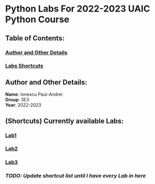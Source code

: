 # Python Labs For 2022-2023 UAIC Python Course

## Table of Contents:
### [Author and Other Details](https://github.com/R3dPraiseTheSun/Python_UAIC#author-and-other-details-1)
### [Labs Shortcuts](https://github.com/R3dPraiseTheSun/Python_UAIC#shortcuts-currently-available-labs)

## Author and Other Details:
__Name__: Ionescu Paul-Andrei\
__Group__: 3E3\
__Year__: 2022-2023

## (Shortcuts) Currently available Labs:
### [Lab1](https://github.com/R3dPraiseTheSun/Python_UAIC/tree/main/Python/Lab1)
### [Lab2](https://github.com/R3dPraiseTheSun/Python_UAIC/tree/main/Python/Lab2)
### [Lab3](https://github.com/R3dPraiseTheSun/Python_UAIC/tree/main/Python/Lab3)
### _TODO: Update shortcut list until I have every Lab in here_
